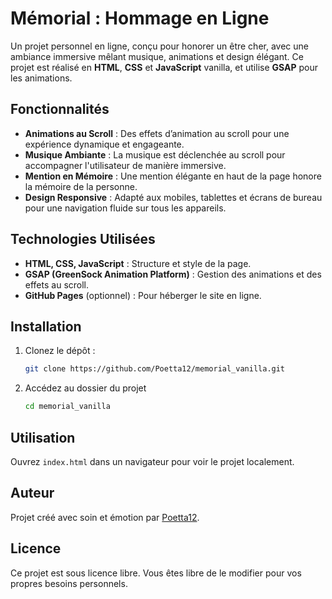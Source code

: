 # Mémorial : Hommage en Ligne

Un projet personnel en ligne, conçu pour honorer un être cher, avec une ambiance immersive mêlant musique, animations et design élégant. Ce projet est réalisé en **HTML**, **CSS** et **JavaScript** vanilla, et utilise **GSAP** pour les animations.

## Fonctionnalités

- **Animations au Scroll** : Des effets d’animation au scroll pour une expérience dynamique et engageante.
- **Musique Ambiante** : La musique est déclenchée au scroll pour accompagner l'utilisateur de manière immersive.
- **Mention en Mémoire** : Une mention élégante en haut de la page honore la mémoire de la personne.
- **Design Responsive** : Adapté aux mobiles, tablettes et écrans de bureau pour une navigation fluide sur tous les appareils.

## Technologies Utilisées

- **HTML, CSS, JavaScript** : Structure et style de la page.
- **GSAP (GreenSock Animation Platform)** : Gestion des animations et des effets au scroll.
- **GitHub Pages** (optionnel) : Pour héberger le site en ligne.

## Installation

1. Clonez le dépôt :
   ```bash
   git clone https://github.com/Poetta12/memorial_vanilla.git

2. Accédez au dossier du projet 

   ```bash
   cd memorial_vanilla


## Utilisation
Ouvrez `index.html` dans un navigateur pour voir le projet localement.

## Auteur
Projet créé avec soin et émotion par [Poetta12](https://github.com/Poetta12).

## Licence
Ce projet est sous licence libre. Vous êtes libre de le modifier pour vos propres besoins personnels.
